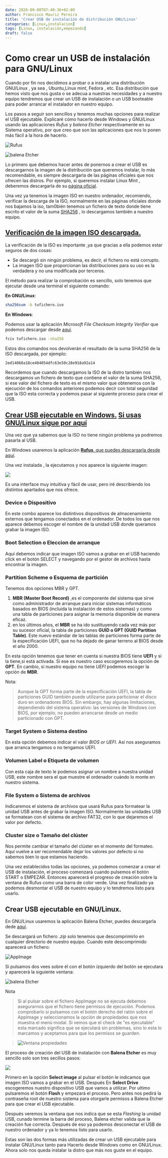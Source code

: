 ```yaml
---
date: 2020-09-08T07:40:36+02:00
author: Francisco Mauriz Pereira
title: 'Crear USB de instalación de distribución GNU/Linux'
categories: [Linux,instalacion]
tags: [Linux, instalación,empezando]
draft: false
---
```


# Como crear un USB de instalación para GNU/Linux

Cuando por fin nos decidimos a probar o a instalar una distribución GNU/Linux , ya sea , Ubuntu,Linux mint, Fedora , etc. Esa distribución que hemos visto que nos gusta o se adecua a nuestras necesidades y a nuestro equipo tendremos que crear un USB de instalación o un USB booteable para poder arrancar el instalador en nuestro equipo.

Los pasos a seguir son sencillos y tenemos muchas opciones para realizar el USB ejecutable. Explicaré cómo hacerlo desde Windows y GNU/Linux usando las aplicaciones *Rufus* y *balena Etcher* respectivamente en su Sistema operativo, por que creo que son las aplicaciones que nos lo ponen más fácil a la hora de hacerlo.

![Rufus](/EnguedellarOs/images/ventana_rufus.png "Imagen de Rufus")

![balena Etcher](/EnguedellarOs/images/ventana_balena.jpg "Imagen de balena Etcher")


Lo primero que debemos hacer antes de ponernos a crear el USB es descargarnos la imagen de la distribución que queremos instalar, lo más recomendable, es siempre descargarla de las páginas oficiales que nos ofrecen las distros. Por ejemplo, si queremos instalar Linux Mint , deberemos descargarla de su [página oficial](https://linuxmint.com/download.php).

Una vez ya tenemos la imagen ISO en nuestro ordenador, recomiendo, verificar la descarga de la ISO, normalmente en las páginas oficiales donde nos bajamos la iso, tam0bién tenemos un fichero de texto donde tiene escrito el valor de la  suma  [SHA256](
https://es.m.wikipedia.org/wiki/SHA-2) , lo descargamos también a nuestro equipo.

## <u>Verificación de la imagen ISO descargada.</u>

La verificación de la ISO es importante ,ya que gracias a ella podemos estar seguros de dos cosas:

- Se descargó sin ningún problema, es decir, el fichero no está corrupto.
- La imagen ISO que proporcionan las distribuciones para su uso es la verdadera y no una modificada por terceros.

El método para realizar la comprobación es sencillo, solo tenemos que ejecutar desde una terminal el siguiente comando:

**En GNU/Linux**:
```bash
sha256sum -b tufichero.iso
```

**En Windows**:

Podemos usar la aplicación *Microsoft File Checksum Integrity Verifier* que podemos descargar desde [aquí](https://www.microsoft.com/en-us/download/confirmation.aspx?id=11533).
```cmd
fciv tufichero.iso -sha256
```

Estos dos comandos nos devolverán el resultado de la suma SHA256 de la ISO descargada, por ejemplo:

```bash
2ed14068a18ce404054dfc63e50c28e918a92a14
```

Recordemos que cuando descargamos la ISO de la distro también nos descargamos un fichero de texto que contiene el valor de la suma SHA256, si ese valor del fichero de texto es el mismo valor que obtenemos con la ejecución de los comandos anteriores podemos decir con total seguridad que la ISO esta correcta y podemos pasar al siguiente proceso para crear el USB.

## <u>Crear USB ejecutable en Windows.</u> [Si usas GNU/Linux sigue por aquí](#Crear-USB-ejecutable-en-GNU/Linux)

Una vez que ya sabemos que la ISO no tiene ningún problema ya podremos pasarla al USB.

En Windows usaremos la aplicación [**Rufus**, que puedes descargarla desde aquí](http://rufus.ie/).

 Una vez instalada , la ejecutamos y nos aparece la siguiente imagen:

![](/EnguedellarOs/images/ventana_rufus.png) 

Es una interface muy intuitiva y fácil de usar, pero iré describiendo los distintos apartados que nos ofrece.

### Device o Dispositivo

En este combo aparece los distintivos dispositivos de almacenamiento externos que tengamos conectados en el ordenador. De todos los que nos aparece debemos escoger el nombre de la unidad USB donde queramos grabar la imagen ISO.

### Boot Selection o  Eleccion de arranque

Aquí debemos indicar que imagen ISO vamos a grabar en el USB haciendo click en el botón SELECT y navegando por el gestor de archivos hasta encontrar la imagen.

### Partition Scheme o Esquema de partición

Tenemos dos opciones MBR y GPT.
1. **MBR (Master Boot Record)** ,es el componente del sistema que sirve  como administrador de arranque para iniciar sistemas informáticos basados en BIOS (incluida la instalación de estos sistemas) y como una tabla de particiones para asignar la memoria disponible de manera eficaz. 
2. en los últimos años, el **MBR** se ha ido sustituyendo cada vez más por su sucesor oficial, la tabla de particiones **GUID o GPT (GUID Partition Table)**. Este nuevo estándar de las tablas de particiones forma parte de la especificación UEFI, que no ha dejado de ganar terreno al BIOS desde el año 2000.

En esta opción tenemos que tener en cuenta si nuestra BIOS tiene **UEFI** y si la tiene,si está activada. Si ese es nuestro caso escogeremos la opción de **GPT**. En cambio, si nuestro equipo no tiene *UEFI*  podemos escoger la opción de **MBR**.

Nota:
>Aunque la GPT forma parte de la especificación UEFI, la tabla de particiones GUID también puede utilizarse para particionar el disco duro en ordenadores BIOS. Sin embargo, hay algunas limitaciones, dependiendo del sistema operativo: las versiones de Windows con BIOS, por ejemplo, no pueden arrancarse desde un medio particionado con GPT.

### Target System o Sistema destino

En esta opción debemos indicar el valor *BIOS or UEFI*. Así nos aseguramos que arranca tengamos o no tengamos UEFI.

### Volumen Label o Etiqueta de volumen

Con esta caja de texto le podemos asignar un nombre a nuestra unidad USB, este nombre sera el que muestre el ordenador cuándo lo monte en nuestro sistema.

### File System o Sistema de archivos

Indicaremos el sistema de archivos que usará Rufus para formatear la unidad USB antes de grabar la imagen ISO. Normalmente las unidades USB se formatean con el sistema de archivo FAT32, con lo que dejaremos el valor por defecto.

### Cluster size o Tamaño del clúster

Nos permite cambiar el tamaño del clúster en el momento del formateo. Aquí vuelve a ser recomendable dejar los valores por defecto si no sabemos bien lo que estamos haciendo.

Una vez establecidos todas las opciones, ya podemos comenzar a crear el USB de instalación, el proceso comenzará cuando pulsemos el botón START o EMPEZAR. Entonces aparecerá el progreso de creación sobre la ventana de Rufus como una barra de color verde. Una vez finalizado ya podemos desmontar el USB de nuestro equipo y lo tendremos listo para usarlo.

## Crear USB ejecutable en GNU/Linux.

En GNU/Linux usaremos la aplicación Balena Etcher, puedes descargarla dede [aquí](https://www.balena.io/etcher/).

Se descargará un fichero *.zip* solo tenemos que descomprimirlo en cualquier directorio de nuestro equipo. Cuando este descomprimido aparecerá un fichero:

![AppImage](/EnguedellarOs/images/ico_balena.png)

Si pulsamos dos vees sobre él con el botón izquierdo del botón se ejecutara y aparecerá la siguiente ventana:

![balena Etcher](/EnguedellarOs/images/ventana_balena.jpg "Imagen de balena Etcher")

Nota
> Si al pulsar sobre el fichero AppImage no se ejecuta debemos asegurarnos que el fichero tiene permisos de ejecución. Podemos comprobarlo si pulsamos con el botón derecho del ratón sobre el AppImage y seleccionamos la opción de propiedades que nos muestra el menú modal. Si vemos que el check de "es ejecutable" esta marcado significa que se ejecutará sin problemas, sino lo esta lo marcamos y aceptamos para que los permisos se guarden.

> ![Ventana propiedades](/EnguedellarOs/images/propiedades_balena.png)


El proceso de creación del USB de instalación con **Balena Etcher** es muy sencillo solo son tres secillos pasos:

![](/EnguedellarOs/images/ventana_balena.jpg)

Primero en la opción **Select image** al pulsar el botón le indicamos que imagen ISO vamos a grabar en el USB. Después En **Select Drive** escogeremos nuestro dispositivo USB que vamos a utilizar. Por ultimo pulsaremos el botón **Flash** y empezará el proceso. Pero antes nos pedirá la contraseña root de nuestro sistema para otorgarle permisos a Balena Etcher para que crear el USB ejecutable.

Después veremos la ventana que nos indica que se esta *Flashing* la unidad USB, cunado termine la barra del proceso, Balena etcher valida que la creación fue correcta. Después de eso ya podemos desconectar el USB de nuestro ordenador y ya lo tenemos listo para usarlo.

Estas son las dos formas más utilizadas de crear un USB ejecutable para instalar GNU/Linux tanto para Hacerlo desde Windows como en GNU/Linux. Ahora solo nos queda instalar la distro que más nos guste en el equipo.